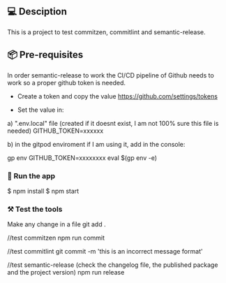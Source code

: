 
## 💻 Desciption

This is a project to test commitzen, commitlint and semantic-release.


## 📦 Pre-requisites

In order semantic-release to work the CI/CD pipeline of Github needs to work so a proper github token is needed.

- Create a token and copy the value https://github.com/settings/tokens

- Set the value in:

a) ".env.local" file (created if it doesnt exist, I am not 100% sure this file is needed) 
   GITHUB_TOKEN=xxxxxx

b) in the gitpod enviroment if I am using it, add in the console:

   gp env GITHUB_TOKEN=xxxxxxxx
   eval $(gp env -e)



### 🧭 Run the app

$ npm install
$ npm start


### ⚒️ Test the tools

Make any change in a file
git add .

//test commitzen
npm run commit

//test commitlint
git commit -m 'this is an incorrect message format'

//test semantic-release (check the changelog file, the published package and the project version)
npm run release

